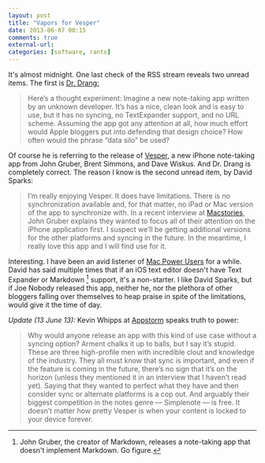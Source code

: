 ```yaml
---
layout: post  
title: "Vapors for Vesper"  
date: 2013-06-07 00:15  
comments: true  
external-url:  
categories: [software, rants]  
---
```


It's almost midnight. One last check of the RSS stream reveals two unread items. The first is [Dr. Drang:][1]

>Here’s a thought experiment: Imagine a new note-taking app written by an unknown developer. It’s has a nice, clean look and is easy to use, but it has no syncing, no TextExpander support, and no URL scheme. Assuming the app got any attention at all, how much effort would Apple bloggers put into defending that design choice? How often would the phrase “data silo” be used?

Of course he is referring to the release of [Vesper][2], a new iPhone note-taking app from John Gruber, Brent Simmons, and Dave Wiskus. And Dr. Drang is completely correct. The reason I know is the second unread item, by David Sparks:

>I’m really enjoying Vesper. It does have limitations. There is no synchronization available and, for that matter, no iPad or Mac version of the app to synchronize with. In a recent interview at [Macstories][3], John Gruber explains they wanted to focus all of their attention on the iPhone application first. I suspect we’ll be getting additional versions for the other platforms and syncing in the future. In the meantime, I really love this app and I will find use for it.

Interesting. I have been an avid listener of [Mac Power Users][4] for a while. David has said multiple times that if an iOS text editor doesn't have Text Expander or Markdown [^1] support, it's a non-starter.  I like David Sparks, but if Joe Nobody released this app, neither he, nor the plethora of other bloggers falling over themselves to heap praise in spite of the limitations, would give it the time of day.

*Update (13 June 13):* Kevin Whipps at [Appstorm][5] speaks truth to power:

>Why would anyone release an app with this kind of use case without a syncing option? Arment chalks it up to balls, but I say it’s stupid. These are three high-profile men with incredible clout and knowledge of the industry. They all must know that sync is important, and even if the feature is coming in the future, there’s no sign that it’s on the horizon (unless they mentioned it in an interview that I haven’t read yet). Saying that they wanted to perfect what they have and then consider sync or alternate platforms is a cop out. And arguably their biggest competition in the notes genre — Simplenote — is free. It doesn’t matter how pretty Vesper is when your content is locked to your device forever.

[^1]: John Gruber, the creator of Markdown, releases a note-taking app that doesn't implement Markdown. Go figure.
 
[1]: http://www.leancrew.com/all-this/2013/06/form-and-function/
[2]: http://vesperapp.co
[3]: http://www.macstories.net/reviews/vesper-review-collect-your-thoughts/
[4]: http://5by5.tv/mpu
[5]: http://iphone.appstorm.net/reviews/productivity/the-thing-about-vesper/